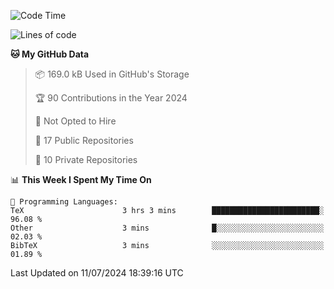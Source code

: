 <!--START_SECTION:waka-->
![Code Time](http://img.shields.io/badge/Code%20Time-964%20hrs%2022%20mins-blue)

![Lines of code](https://img.shields.io/badge/From%20Hello%20World%20I%27ve%20Written-213.0%20thousand%20lines%20of%20code-blue)

**🐱 My GitHub Data** 

> 📦 169.0 kB Used in GitHub's Storage 
 > 
> 🏆 90 Contributions in the Year 2024
 > 
> 🚫 Not Opted to Hire
 > 
> 📜 17 Public Repositories 
 > 
> 🔑 10 Private Repositories 
 > 
📊 **This Week I Spent My Time On** 

```text
💬 Programming Languages: 
TeX                      3 hrs 3 mins        ████████████████████████░   96.08 % 
Other                    3 mins              █░░░░░░░░░░░░░░░░░░░░░░░░   02.03 % 
BibTeX                   3 mins              ░░░░░░░░░░░░░░░░░░░░░░░░░   01.89 % 
```


 Last Updated on 11/07/2024 18:39:16 UTC
<!--END_SECTION:waka-->
